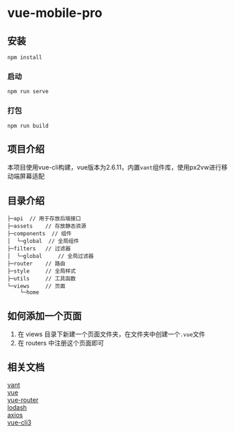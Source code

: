 # vue-mobile-pro
## 安装
```
npm install
```
### 启动
```
npm run serve
```
### 打包
```
npm run build
```
## 项目介绍  
本项目使用vue-cli构建，vue版本为2.6.11，内置`vant`组件库，使用px2vw进行移动端屏幕适配  

## 目录介绍  
```
├─api  // 用于存放后端接口
├─assets    // 存放静态资源
├─components  // 组件
│  └─global  // 全局组件
├─filters   // 过滤器
│  └─global     // 全局过滤器 
├─router    // 路由
├─style     // 全局样式
├─utils     // 工具函数
└─views     // 页面
    └─home  
```

## 如何添加一个页面  
1. 在 views 目录下新建一个页面文件夹，在文件夹中创建一个`.vue`文件  
2. 在 routers 中注册这个页面即可  


## 相关文档  
[vant](https://youzan.github.io/vant/#/zh-CN/home)   
[vue](https://cn.vuejs.org/v2/guide/)  
[vue-router](https://router.vuejs.org/zh/guide/)  
[lodash](https://www.html.cn/doc/lodash/)  
[axios](https://www.kancloud.cn/yunye/axios/234845)  
[vue-cli3](https://cli.vuejs.org/zh/guide/)  
